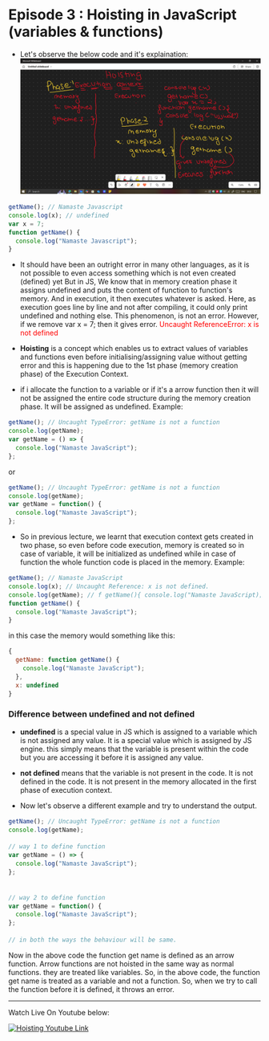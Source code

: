 # Episode 3 : Hoisting in JavaScript (variables & functions)

- Let's observe the below code and it's explaination:
![Hoisting 1](/assets/Hoisting1.png "Hoisting")

```js
getName(); // Namaste Javascript
console.log(x); // undefined
var x = 7;
function getName() {
  console.log("Namaste Javascript");
}
```

- It should have been an outright error in many other languages, as it is not possible to even access something which is not even created (defined) yet But in JS, We know that in memory creation phase it assigns undefined and puts the content of function to function's memory. And in execution, it then executes whatever is asked. Here, as execution goes line by line and not after compiling, it could only print undefined and nothing else. This phenomenon, is not an error. However, if we remove var x = 7; then it gives error. <span style="color: red;">Uncaught ReferenceError: x is not defined</span>

- **Hoisting** is a concept which enables us to extract values of variables and functions even before initialising/assigning value without getting error and this is happening due to the 1st phase (memory creation phase) of the Execution Context.

- if i allocate the function to a variable or if it's a arrow function then it will not be assigned the entire code structure during the memory creation phase. It will be assigned as undefined. Example:

```js
getName(); // Uncaught TypeError: getName is not a function
console.log(getName);
var getName = () => {
  console.log("Namaste JavaScript");
};
```

or

```js
getName(); // Uncaught TypeError: getName is not a function
console.log(getName);
var getName = function() {
  console.log("Namaste JavaScript");
};
```


- So in previous lecture, we learnt that execution context gets created in two phase, so even before code execution, memory is created so in case of variable, it will be initialized as undefined while in case of function the whole function code is placed in the memory. Example:

```js
getName(); // Namaste JavaScript
console.log(x); // Uncaught Reference: x is not defined.
console.log(getName); // f getName(){ console.log("Namaste JavaScript); }
function getName() {
  console.log("Namaste JavaScript");
}
```
in this case the memory would something like this:
```js
{
  getName: function getName() {
    console.log("Namaste JavaScript");
  },
  x: undefined
}
```

### Difference between undefined and not defined

- **undefined** is a special value in JS which is assigned to a variable which is not assigned any value. It is a special value which is assigned by JS engine. this simply means that the variable is present within the code but you are accessing it before it is assigned any value.

- **not defined** means that the variable is not present in the code. It is not defined in the code. It is not present in the memory allocated in the first phase of execution context.

- Now let's observe a different example and try to understand the output.

```js
getName(); // Uncaught TypeError: getName is not a function
console.log(getName);

// way 1 to define function
var getName = () => {
  console.log("Namaste JavaScript");
};


// way 2 to define function
var getName = function() {
  console.log("Namaste JavaScript");
};

// in both the ways the behaviour will be same.
```


Now in the above code the function get name is defined as an arrow function. Arrow functions are not hoisted in the same way as normal functions. they are treated like variables. So, in the above code, the function get name is treated as a variable and not a function. So, when we try to call the function before it is defined, it throws an error.
<hr>

Watch Live On Youtube below:

<a href="https://www.youtube.com/watch?v=Fnlnw8uY6jo&ab_channel=AkshaySaini" target="_blank"><img src="https://img.youtube.com/vi/Fnlnw8uY6jo/0.jpg" width="750"
alt="Hoisting Youtube Link"/></a>
